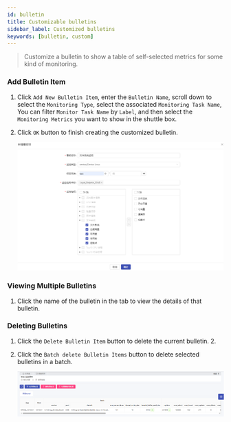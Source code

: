 ```yaml
---
id: bulletin
title: Customizable bulletins
sidebar_label: Customized bulletins
keywords: [bulletin, custom]
---
```


> Customize a bulletin to show a table of self-selected metrics for some kind of monitoring.

### Add Bulletin Item

1. Click `Add New Bulletin Item`, enter the `Bulletin Name`, scroll down to select the `Monitoring Type`, select the associated `Monitoring Task Name`, You can filter `Monitor Task Name` by `Label`, and then select the `Monitoring Metrics` you want to show in the shuttle box.

2. Click `OK` button to finish creating the customized bulletin.

    ![new-bulletin](/img/docs/help/bulletin-1.png)

### Viewing Multiple Bulletins

1. Click the name of the bulletin in the tab to view the details of that bulletin.

### Deleting Bulletins

1. Click the `Delete Bulletin Item` button to delete the current bulletin. 2.

2. Click the `Batch delete Bulletin Items` button to delete selected bulletins in a batch.

    ![bulletin](/img/docs/help/bulletin-2.png)
